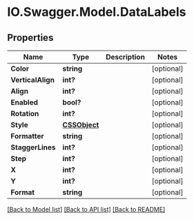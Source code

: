 # IO.Swagger.Model.DataLabels
## Properties

Name | Type | Description | Notes
------------ | ------------- | ------------- | -------------
**Color** | **string** |  | [optional] 
**VerticalAlign** | **int?** |  | [optional] 
**Align** | **int?** |  | [optional] 
**Enabled** | **bool?** |  | [optional] 
**Rotation** | **int?** |  | [optional] 
**Style** | [**CSSObject**](CSSObject.md) |  | [optional] 
**Formatter** | **string** |  | [optional] 
**StaggerLines** | **int?** |  | [optional] 
**Step** | **int?** |  | [optional] 
**X** | **int?** |  | [optional] 
**Y** | **int?** |  | [optional] 
**Format** | **string** |  | [optional] 

[[Back to Model list]](../README.md#documentation-for-models) [[Back to API list]](../README.md#documentation-for-api-endpoints) [[Back to README]](../README.md)

